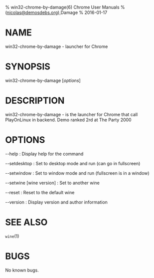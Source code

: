 % win32-chrome-by-damage(6) Chrome User Manuals
%  (nicolas@demosdebs.org),Damage
% 2016-01-17

# NAME
win32-chrome-by-damage - launcher for Chrome

# SYNOPSIS
win32-chrome-by-damage [*options*]

# DESCRIPTION
win32-chrome-by-damage - is the launcher for Chrome that call PlayOnLinux in backend.
Demo ranked 2rd at The Party 2000

# OPTIONS
\--help
:   Display help for the command

\--setdesktop
:   Set to desktop mode and run (can go in fullscreen)

\--setwindow
:   Set to window mode and run (fullscreen is in a window)

\--setwine [wine version]
:   Set to another wine

\--reset
:   Reset to the default wine

\--version
:   Display version and author information

# SEE ALSO
`wine`(1)

# BUGS
No known bugs.
